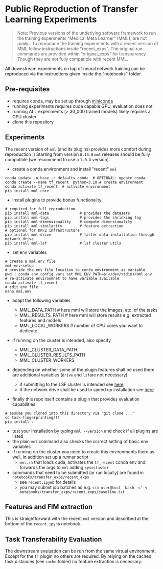 # Public Reproduction of Transfer Learning Experiments

> Note: Previous versions of the underlying software framework to run the training experiments "Medical Meta Learner"
> (MML), are not public. To reproduce the training experiments with a recent version of MML follow instructions inside
> "recent_exps". The original run commands are provided within "original_exps" for transparency. Though they are not
> fully compatible with recent MML.

All downstream experiments on top of neural network training can be reproduced via the instructions
given inside the "notebooks" folder.

## Pre-requisites

* requires conda, may be set up through [miniconda](https://docs.anaconda.com/free/miniconda/index.html)
* running experiments requires cuda capable GPU, evaluation does not
* running ALL experiments (> 30_000 trained models) likely requires a GPU cluster
* clone this repository


## Experiments

The recent version of `mml` (and its plugins) provides more comfort during reproduction :) Starting from version
`0.13.0` `mml` releases should be fully compatible (we recommend to use a `1.0.X` version).

* create a conda environment and install "recent" `mml`

```commandline
conda update -n base -c defaults conda  # OPTIONAL: update conda
conda create --name tf_recent  python=3.10 # create environment
conda activate tf_recent  # activate environment
pip install mml-core
```

* install plugins to provide bonus functionality

```commandline
# required for full reproduction
pip install mml-data              # provides the datasets
pip install mml-tags              # provides the shrinking tag
pip install mml-dimensionality    # compute dimensionality
pip install mml-similarity        # feature extraction
# optional for DKFZ infrastructure
pip install mml-drive             # faster data installation through network drive
pip install mml-lsf               # lsf cluster utils
```

* set env variables

```commandline
# create a mml.env file
mml-env-setup
# provide the env file location to conda environment as variable
pwd | conda env config vars set MML_ENV_PATH=$(</dev/stdin)/mml.env
# re-activate environmnet to have variable available
conda activate tf_recent
# edit env file
nano mml.env
```

* adapt the following variables
    * MML_DATA_PATH # here mml will store the images, etc. of the tasks
    * MML_RESULTS_PATH # here mml will store results e.g. extracted features and models
    * MML_LOCAL_WORKERS # number of CPU cores you want to dedicate
* if running on the cluster is intended, also specify
    * MML_CLUSTER_DATA_PATH
    * MML_CLUSTER_RESULTS_PATH
    * MML_CLUSTER_WORKERS
* depending on whether some of the plugin features shall be used there are additional variables (`drive` and `lsf`are
   not necessary)
    * if submitting to the LSF cluster is intended
      see [here](https://git.dkfz.de/imsy/ise/mml/-/tree/718acbbc9c1892a07bd1e8bdef6c6e34f20d3948/plugins/lsf)
    * if the network drive shall be used to speed up installation
      see [here](https://git.dkfz.de/imsy/ise/mml/-/tree/718acbbc9c1892a07bd1e8bdef6c6e34f20d3948/plugins/drive)

* finally this repo itself contains a plugin that provides evaluation capabilities

```commandline
# assume you cloned into this directory via "git clone ..."
cd task-fingerprinting/tf
pip install .
```

* test your installation by typing `mml --version` and check if all plugins are listed
* the plain `mml` command also checks the correct setting of basic env variables
* if running on the cluster you need to create this environments there as well, in addition set up a runner script
    * `mml.sh` that loads cuda, activates the `tf_recent` conda env and forwards the args to `mml` adding `sys=cluster`
* commands that need to be submitted (or run locally) are found in `notebooks/transfer_exps/recent_exps`
    * see `recent.ipynb` for details
    * you may submit job batches as e.g. `ssh user@host 'bash -s' < notebooks/transfer_exps/recent_exps/baseline.txt`

## Features and FIM extraction

This is straightforward with the recent `mml` version and described at the bottom of the `recent.ipynb` notebook.

## Task Transferability Evaluation

The downstream evaluation can be run from the same virtual environment. Except for the `tf` plugin no others are
required. By relying on the cached task distances (see `cache` folder) no feature extraction is necessary.




